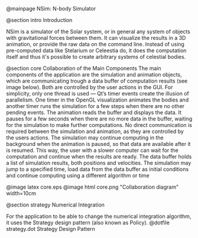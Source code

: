 @mainpage NSim: N-body Simulator

@section intro Introduction

NSim is a simulator of the Solar system, or in general any system of objects
with gravitational forces between them. It can visualize the results in a 3D
animation, or provide the raw data on the command line. Instead of using
pre-computed data like Stelarium or Celeestia do, it does the computation
itself and thus it's possible to create arbitrary systems of celestial bodies.

@section core Collaboration of the Main Components
The main components of the application are the simulation and animation
objects, which are communicating trough a data buffer of computation results
(see image below). Both are controlled by the user actions in the GUI. For
simplicity, only one thread is used — Qt’s timer events create the illusion of
parallelism. One timer in the OpenGL visualization animates the bodies and
another timer runs the simulation for a few steps when there are no other
pending events. The animation reads the buffer and displays the data. It pauses
for a few seconds when there are no more data in the buffer, waiting for the
simulation to make further computations. No direct communication is required
between the simulation and animation, as they are controlled by the users
actions. The simulation may continue computing in the background when the
animation is paused, so that data are available after it is resumed. This way,
the user with a slower computer can wait for the computation and continue when
the results are ready. The data buffer holds a list of simulation results, both
positions and velocities. The simulation may jump to a specified time, load
data from the data buffer as initial conditions and continue computing using a
different algorithm or time

@image latex core.eps
@image html core.png "Collaboration diagram" width=10cm

@section strategy Numerical Integration

For the application to be able to change the numerical integration algorithm,
it uses the Strategy design pattern (also known as Policy).
@dotfile strategy.dot Strategy Design Pattern
